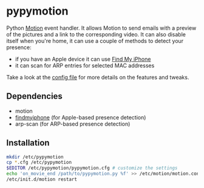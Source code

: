 pypymotion
==========

Python [Motion](http://www.lavrsen.dk/foswiki/bin/view/Motion/WebHome) event handler. It allows Motion to send emails with a preview of the pictures and a link to the corresponding video.
It can also disable itself when you're home, it can use a couple of methods to detect your presence:
* if you have an Apple device it can use [Find My iPhone](http://www.apple.com/iphone/icloud/#find)
* it can scan for ARP entries for selected MAC addresses

Take a look at the [config file](https://github.com/7AC/pypymotion/blob/master/pypymotion.cfg) for more details on the features and tweaks.

Dependencies
------------
* motion
* [findmyiphone](https://github.com/7AC/recordmylatitude/tree/master/findmyiphone) (for Apple-based presence detection)
* arp-scan (for ARP-based presence detection)


Installation
------------
```bash
mkdir /etc/pypymotion
cp *.cfg /etc/pypymotion
$EDITOR /etc/pypymotion/pypymotion.cfg # customize the settings
echo 'on_movie_end /path/to/pypymotion.py %f' >> /etc/motion/motion.conf
/etc/init.d/motion restart
